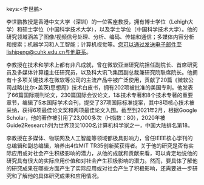 keys:<李世鹏>


李世鹏教授是香港中文大学（深圳）的一位客座教授，拥有博士学位（Lehigh大学）和硕士学位（中国科学技术大学），以及学士学位（中国科学技术大学）。他的研究领域涵盖了图像/视频信号处理、分析、编码、传输和通信；多媒体内容分析和搜索；机器学习和人工智能；计算机视觉等。您可以通过发送电子邮件至lishipeng@cuhk.edu.cn与他联系。

李教授在技术和学术上都有非凡成就，曾在微软亚洲研究院担任副院长、首席研究员及多媒体计算组主任研究员，以及科大讯飞集团副总裁兼研究院联席院长。他拥有十多项关键技术在微软等公司的主流产品中被广泛使用，贡献了20篇《微软公司战略(比尔•盖茨)思想周》技术白皮书，拥有202项被批准的美国专利。他发表了66篇国际期刊论文，230篇国际会议论文，1本技术专著和8个技术专著的重要章节，编辑了5本国际学术会刊，提交了37项国际标准提案，其中8项核心技术被采纳，获得6项最佳论文奖和两项最佳论文入围。截至到2021年2月，根据Google Scholar，他的著作被引用了23,000多次（H指数：80），2020年被Guide2Research列为世界顶尖1000名计算机科学家之一，中国大陆排名第18。

李教授在多媒体、物联网及人工智能等领域都极具影响力，曾任IEEE核心学刊的总编辑和副总编辑，培养出4位MIT TR35创新奖获得者。关于他的研究是否有实际应用或对社会产生积极影响的潜力，从他的成就和贡献来看，可以肯定地说他的研究具有很大的实际应用价值和对社会产生积极影响的潜力。然而，要具体了解他的研究成果在哪些方面产生了实际应用或对社会产生了积极影响，还需要进一步研究和了解他的具体研究成果和应用情况。